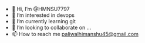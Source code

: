 - 👋 Hi, I’m @HMNSU7797
- 👀 I’m interested in devops
- 🌱 I’m currently learning git
- 💞️ I’m looking to collaborate on ...
- 📫 How to reach me paliwalhimanshu45@gmail.com

<!---
HMNSU7797/HMNSU7797 is a ✨ special ✨ repository because its `README.md` (this file) appears on your GitHub profile.
You can click the Preview link to take a look at your changes.
--->
